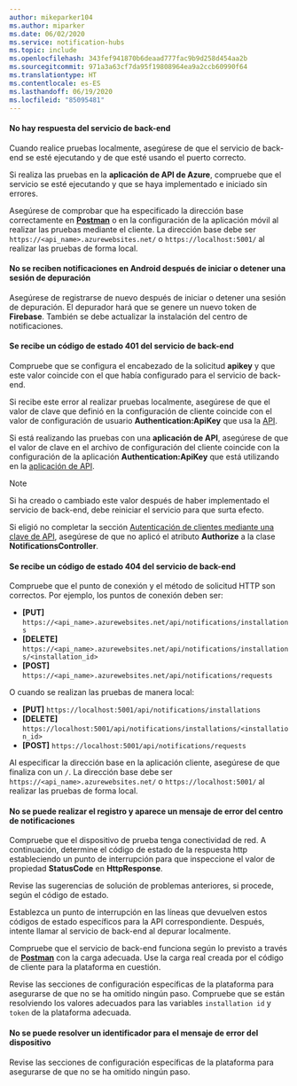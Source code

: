 ```yaml
---
author: mikeparker104
ms.author: miparker
ms.date: 06/02/2020
ms.service: notification-hubs
ms.topic: include
ms.openlocfilehash: 343fef941870b6deaad777fac9b9d258d454aa2b
ms.sourcegitcommit: 971a3a63cf7da95f19808964ea9a2ccb60990f64
ms.translationtype: HT
ms.contentlocale: es-ES
ms.lasthandoff: 06/19/2020
ms.locfileid: "85095481"
---
```

#### <a name="no-response-from-the-backend-service"></a>No hay respuesta del servicio de back-end

Cuando realice pruebas localmente, asegúrese de que el servicio de back-end se esté ejecutando y de que esté usando el puerto correcto.

Si realiza las pruebas en la **aplicación de API de Azure**, compruebe que el servicio se esté ejecutando y que se haya implementado e iniciado sin errores.

Asegúrese de comprobar que ha especificado la dirección base correctamente en **[Postman](https://www.postman.com/downloads)** o en la configuración de la aplicación móvil al realizar las pruebas mediante el cliente. La dirección base debe ser `https://<api_name>.azurewebsites.net/` o `https://localhost:5001/` al realizar las pruebas de forma local.

#### <a name="not-receiving-notifications-on-android-after-starting-or-stopping-a-debug-session"></a>No se reciben notificaciones en Android después de iniciar o detener una sesión de depuración

Asegúrese de registrarse de nuevo después de iniciar o detener una sesión de depuración. El depurador hará que se genere un nuevo token de **Firebase**. También se debe actualizar la instalación del centro de notificaciones.

#### <a name="receiving-a-401-status-code-from-the-backend-service"></a>Se recibe un código de estado 401 del servicio de back-end

Compruebe que se configura el encabezado de la solicitud **apikey** y que este valor coincide con el que había configurado para el servicio de back-end.

Si recibe este error al realizar pruebas localmente, asegúrese de que el valor de clave que definió en la configuración de cliente coincide con el valor de configuración de usuario **Authentication:ApiKey** que usa la [API](#create-the-api-app).

Si está realizando las pruebas con una **aplicación de API**, asegúrese de que el valor de clave en el archivo de configuración del cliente coincide con la configuración de la aplicación **Authentication:ApiKey** que está utilizando en la [aplicación de API](#create-the-api-app).

> [!NOTE]
> Si ha creado o cambiado este valor después de haber implementado el servicio de back-end, debe reiniciar el servicio para que surta efecto.

Si eligió no completar la sección [Autenticación de clientes mediante una clave de API](#authenticate-clients-using-an-api-key-optional), asegúrese de que no aplicó el atributo **Authorize** a la clase **NotificationsController**.

#### <a name="receiving-a-404-status-code-from-the-backend-service"></a>Se recibe un código de estado 404 del servicio de back-end

Compruebe que el punto de conexión y el método de solicitud HTTP son correctos. Por ejemplo, los puntos de conexión deben ser:

- **[PUT]** `https://<api_name>.azurewebsites.net/api/notifications/installations`
- **[DELETE]** `https://<api_name>.azurewebsites.net/api/notifications/installations/<installation_id>`
- **[POST]** `https://<api_name>.azurewebsites.net/api/notifications/requests`

O cuando se realizan las pruebas de manera local:

- **[PUT]** `https://localhost:5001/api/notifications/installations`
- **[DELETE]** `https://localhost:5001/api/notifications/installations/<installation_id>`
- **[POST]** `https://localhost:5001/api/notifications/requests`

Al especificar la dirección base en la aplicación cliente, asegúrese de que finaliza con un `/`. La dirección base debe ser `https://<api_name>.azurewebsites.net/` o `https://localhost:5001/` al realizar las pruebas de forma local.

#### <a name="unable-to-register-and-a-notification-hub-error-message-is-displayed"></a>No se puede realizar el registro y aparece un mensaje de error del centro de notificaciones

Compruebe que el dispositivo de prueba tenga conectividad de red. A continuación, determine el código de estado de la respuesta http estableciendo un punto de interrupción para que inspeccione el valor de propiedad **StatusCode** en **HttpResponse**.

Revise las sugerencias de solución de problemas anteriores, si procede, según el código de estado.

Establezca un punto de interrupción en las líneas que devuelven estos códigos de estado específicos para la API correspondiente. Después, intente llamar al servicio de back-end al depurar localmente.

Compruebe que el servicio de back-end funciona según lo previsto a través de **[Postman](https://www.postman.com/downloads)** con la carga adecuada. Use la carga real creada por el código de cliente para la plataforma en cuestión.

Revise las secciones de configuración específicas de la plataforma para asegurarse de que no se ha omitido ningún paso. Compruebe que se están resolviendo los valores adecuados para las variables `installation id` y `token` de la plataforma adecuada.

#### <a name="unable-to-resolve-an-id-for-the-device-error-message-is-displayed"></a>No se puede resolver un identificador para el mensaje de error del dispositivo

Revise las secciones de configuración específicas de la plataforma para asegurarse de que no se ha omitido ningún paso.
